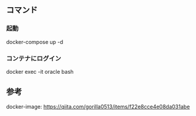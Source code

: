 ## コマンド

### 起動
docker-compose up -d

### コンテナにログイン
docker exec -it oracle bash


## 参考
docker-image: https://qiita.com/gorilla0513/items/f22e8cce4e08da031abe

